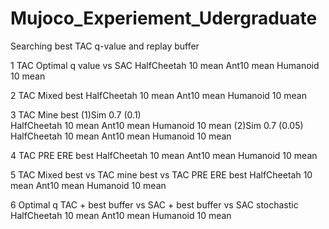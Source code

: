 # Mujoco_Experiement_Udergraduate
Searching best TAC q-value and replay buffer

1 TAC Optimal q value vs SAC 
HalfCheetah 10 mean
Ant10 mean
Humanoid 10 mean

2 TAC Mixed best 
HalfCheetah 10 mean
Ant10 mean
Humanoid 10 mean

3 TAC Mine best
(1)Sim 0.7 (0.1)  
HalfCheetah 10 mean
Ant10 mean
Humanoid 10 mean
(2)Sim 0.7 (0.05)
HalfCheetah 10 mean
Ant10 mean
Humanoid 10 mean

4 TAC PRE ERE best
HalfCheetah 10 mean
Ant10 mean
Humanoid 10 mean

5 TAC Mixed best vs TAC mine best vs TAC PRE ERE best
HalfCheetah 10 mean
Ant10 mean
Humanoid 10 mean

6 Optimal q TAC + best buffer vs SAC + best buffer vs SAC stochastic
HalfCheetah 10 mean
Ant10 mean
Humanoid 10 mean
